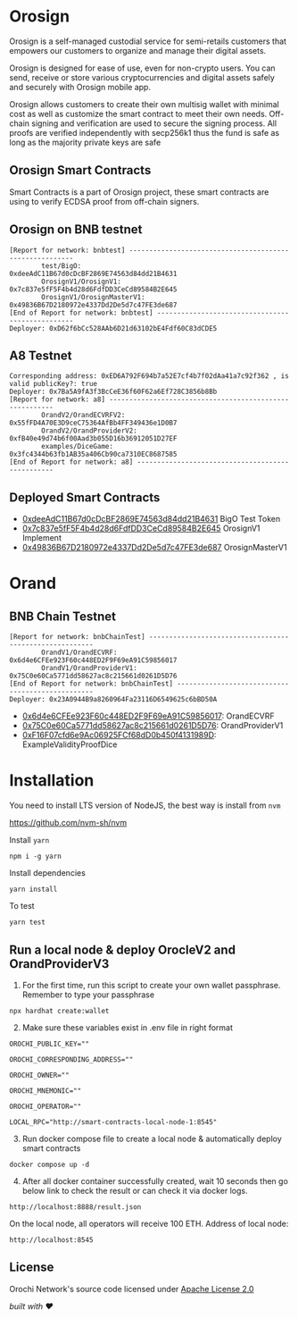 # Orosign

Orosign is a self-managed custodial service for semi-retails customers that empowers our customers to organize and manage their digital assets.

Orosign is designed for ease of use, even for non-crypto users. You can send, receive or store various cryptocurrencies and digital assets safely and securely with Orosign mobile app.

Orosign allows customers to create their own multisig wallet with minimal cost as well as customize the smart contract to meet their own needs. Off-chain signing and verification are used to secure the signing process. All proofs are verified independently with secp256k1 thus the fund is safe as long as the majority private keys are safe

## Orosign Smart Contracts

Smart Contracts is a part of Orosign project, these smart contracts are using to verify ECDSA proof from off-chain signers.

## Orosign on BNB testnet

```text
[Report for network: bnbtest] --------------------------------------------------------
        test/BigO:                                       0xdeeAdC11B67d0cDcBF2869E74563d84dd21B4631
        OrosignV1/OrosignV1:                             0x7c837e5fF5F4b4d28d6FdfDD3CeCd89584B2E645
        OrosignV1/OrosignMasterV1:                       0x49836B67D2180972e4337Dd2De5d7c47FE3de687
[End of Report for network: bnbtest] -------------------------------------------------
Deployer: 0xD62f6bCc528AAb6D21d63102bE4Fdf60C83dCDE5
```

## A8 Testnet

```
Corresponding address: 0xED6A792F694b7a52E7cf4b7f02dAa41a7c92f362 , is valid publicKey?: true
Deployer: 0x7Ba5A9fA3f3BcCeE36f60F62a6Ef728C3856b8Bb
[Report for network: a8] --------------------------------------------------------
        OrandV2/OrandECVRFV2:                            0x55fFD4A70E3D9ceC75364AfBb4FF349436e1D0B7
        OrandV2/OrandProviderV2:                         0xfB40e49d74b6f00Aad3b055D16b36912051D27EF
        examples/DiceGame:                               0x3fc4344b63fb1AB35a406Cb90ca7310EC8687585
[End of Report for network: a8] -------------------------------------------------
```

## Deployed Smart Contracts

- [0xdeeAdC11B67d0cDcBF2869E74563d84dd21B4631](https://testnet.bscscan.com/address/0xdeeadc11b67d0cdcbf2869e74563d84dd21b4631#code) BigO Test Token
- [0x7c837e5fF5F4b4d28d6FdfDD3CeCd89584B2E645](https://testnet.bscscan.com/address/0x7c837e5fF5F4b4d28d6FdfDD3CeCd89584B2E645#code) OrosignV1 Implement
- [0x49836B67D2180972e4337Dd2De5d7c47FE3de687](https://testnet.bscscan.com/address/0x49836B67D2180972e4337Dd2De5d7c47FE3de687#code) OrosignMasterV1

# Orand

## BNB Chain Testnet

```text
[Report for network: bnbChainTest] --------------------------------------------------------
        OrandV1/OrandECVRF:                              0x6d4e6CFEe923F60c448ED2F9F69eA91C59856017
        OrandV1/OrandProviderV1:                         0x75C0e60Ca5771dd58627ac8c215661d0261D5D76
[End of Report for network: bnbChainTest] -------------------------------------------------
Deployer: 0x23A0944B9a8260964Fa23116D6549625c6bBD50A
```

- [0x6d4e6CFEe923F60c448ED2F9F69eA91C59856017](https://testnet.bscscan.com/address/0x6d4e6CFEe923F60c448ED2F9F69eA91C59856017): OrandECVRF
- [0x75C0e60Ca5771dd58627ac8c215661d0261D5D76](https://testnet.bscscan.com/address/0x75C0e60Ca5771dd58627ac8c215661d0261D5D76): OrandProviderV1
- [0xF16F07cfd6e9Ac06925FCf68dD0b450f4131989D](https://testnet.bscscan.com/address/0xF16F07cfd6e9Ac06925FCf68dD0b450f4131989D): ExampleValidityProofDice

# Installation

You need to install LTS version of NodeJS, the best way is install from `nvm`

https://github.com/nvm-sh/nvm

Install `yarn`

```
npm i -g yarn
```

Install dependencies

```
yarn install
```

To test

```
yarn test
```

## Run a local node & deploy OrocleV2 and OrandProviderV3

1. For the first time, run this script to create your own wallet passphrase. Remember to type your passphrase

```
npx hardhat create:wallet
```

2. Make sure these variables exist in .env file in right format

```
OROCHI_PUBLIC_KEY=""

OROCHI_CORRESPONDING_ADDRESS=""

OROCHI_OWNER=""

OROCHI_MNEMONIC=""

OROCHI_OPERATOR=""

LOCAL_RPC="http://smart-contracts-local-node-1:8545"
```

3. Run docker compose file to create a local node & automatically deploy smart contracts

```
docker compose up -d

```

4. After all docker container successfully created, wait 10 seconds then go below link to check the result or can check it via docker logs.

```
http://localhost:8888/result.json
```

On the local node, all operators will receive 100 ETH. Address of local node:

```
http://localhost:8545
```

## License

Orochi Network's source code licensed under [Apache License 2.0](./LICENSE)

_built with ❤️_
